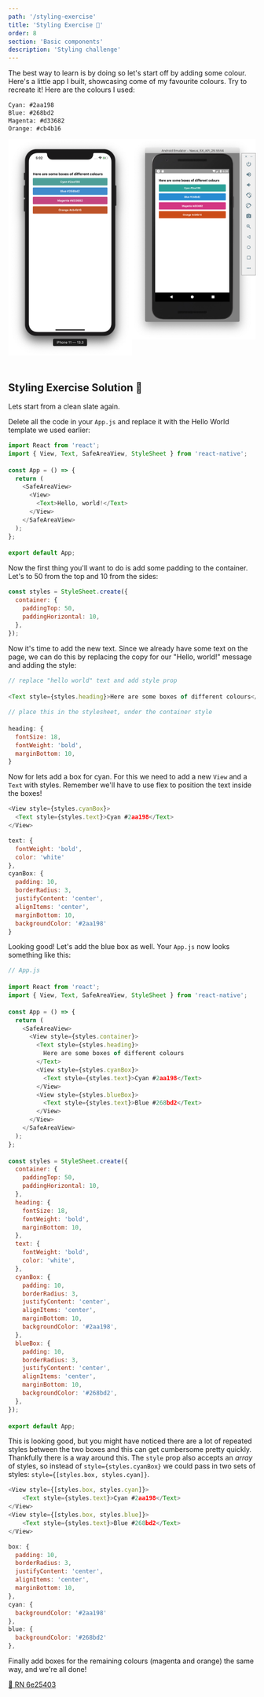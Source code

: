 ```yaml
---
path: '/styling-exercise'
title: 'Styling Exercise 📝'
order: 8
section: 'Basic components'
description: 'Styling challenge'
---
```


The best way to learn is by doing so let's start off by adding some colour. Here's a little app I built, showcasing come of my favourite colours. Try to recreate it! Here are the colours I used:

```
Cyan: #2aa198
Blue: #268bd2
Magenta: #d33682
Orange: #cb4b16
```

<div style="display:flex; flex-direction:row">
    <div style="width:400px;margin:0 auto;margin-bottom:20px">
        <img alt="Style challenge iOS" src="./images/style-ios.png" />
    </div>
    <div style="width:400px;margin:0 auto;margin-bottom:20px">
        <img alt="Style challenge Android" src="./images/style-android.png" />
    </div>
</div>

## Styling Exercise Solution 👀

Lets start from a clean slate again.

Delete all the code in your `App.js` and replace it with the Hello World template we used earlier:

```js
import React from 'react';
import { View, Text, SafeAreaView, StyleSheet } from 'react-native';

const App = () => {
  return (
    <SafeAreaView>
      <View>
        <Text>Hello, world!</Text>
      </View>
    </SafeAreaView>
  );
};

export default App;
```

Now the first thing you'll want to do is add some padding to the container. Let's to 50 from the top and 10 from the sides:

```js
const styles = StyleSheet.create({
  container: {
    paddingTop: 50,
    paddingHorizontal: 10,
  },
});
```

Now it's time to add the new text. Since we already have some text on the page, we can do this by replacing the copy for our "Hello, world!" message and adding the style:

```js
// replace "hello world" text and add style prop

<Text style={styles.heading}>Here are some boxes of different colours</Text>
```

```js
// place this in the stylesheet, under the container style

heading: {
  fontSize: 18,
  fontWeight: 'bold',
  marginBottom: 10,
}
```

Now for lets add a box for cyan. For this we need to add a new `View` and a `Text` with styles. Remember we'll have to use flex to position the text inside the boxes!

```js
<View style={styles.cyanBox}>
  <Text style={styles.text}>Cyan #2aa198</Text>
</View>
```

```js
text: {
  fontWeight: 'bold',
  color: 'white'
},
cyanBox: {
  padding: 10,
  borderRadius: 3,
  justifyContent: 'center',
  alignItems: 'center',
  marginBottom: 10,
  backgroundColor: '#2aa198'
}
```

Looking good! Let's add the blue box as well. Your `App.js` now looks something like this:

```js
// App.js

import React from 'react';
import { View, Text, SafeAreaView, StyleSheet } from 'react-native';

const App = () => {
  return (
    <SafeAreaView>
      <View style={styles.container}>
        <Text style={styles.heading}>
          Here are some boxes of different colours
        </Text>
        <View style={styles.cyanBox}>
          <Text style={styles.text}>Cyan #2aa198</Text>
        </View>
        <View style={styles.blueBox}>
          <Text style={styles.text}>Blue #268bd2</Text>
        </View>
      </View>
    </SafeAreaView>
  );
};

const styles = StyleSheet.create({
  container: {
    paddingTop: 50,
    paddingHorizontal: 10,
  },
  heading: {
    fontSize: 18,
    fontWeight: 'bold',
    marginBottom: 10,
  },
  text: {
    fontWeight: 'bold',
    color: 'white',
  },
  cyanBox: {
    padding: 10,
    borderRadius: 3,
    justifyContent: 'center',
    alignItems: 'center',
    marginBottom: 10,
    backgroundColor: '#2aa198',
  },
  blueBox: {
    padding: 10,
    borderRadius: 3,
    justifyContent: 'center',
    alignItems: 'center',
    marginBottom: 10,
    backgroundColor: '#268bd2',
  },
});

export default App;
```

This is looking good, but you might have noticed there are a lot of repeated styles between the two boxes and this can get cumbersome pretty quickly. Thankfully there is a way around this. The `style` prop also accepts an _array_ of styles, so instead of `style={styles.cyanBox}` we could pass in two sets of styles: `style={[styles.box, styles.cyan]}`.

```js
<View style={[styles.box, styles.cyan]}>
    <Text style={styles.text}>Cyan #2aa198</Text>
</View>
<View style={[styles.box, styles.blue]}>
    <Text style={styles.text}>Blue #268bd2</Text>
</View>
```

```js
box: {
  padding: 10,
  borderRadius: 3,
  justifyContent: 'center',
  alignItems: 'center',
  marginBottom: 10,
},
cyan: {
  backgroundColor: '#2aa198'
},
blue: {
  backgroundColor: '#268bd2'
},
```

Finally add boxes for the remaining colours (magenta and orange) the same way, and we're all done!

[🔗 RN 6e25403](https://github.com/kadikraman/AwesomeProjectRN/commit/6e25403f495a7cf7cc70cd5f177ce01379300556)
